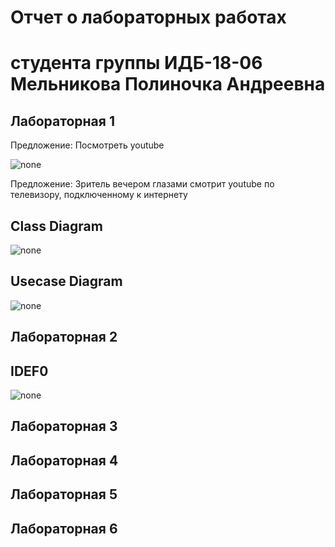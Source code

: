 # Отчет о лабораторных работах
# студента группы ИДБ-18-06 Мельникова Полиночка Андреевна

## Лабораторная 1
Предложение: Посмотреть youtube

![none](https://github.com/Severyanochka/Severyanochka.github.io/blob/main/Лабораторная%201/model.png)

Предложение: Зритель вечером глазами смотрит youtube по телевизору, подключенному к интернету

## Class Diagram
![none](https://github.com/Severyanochka/Severyanochka.github.io/blob/main/Лабораторная%201/Class%20Diagram.png)
## Usecase Diagram
![none](https://github.com/Severyanochka/Severyanochka.github.io/blob/main/Лабораторная%201/Usecase%20Diagram.png)

## Лабораторная 2
## IDEF0
![none](https://github.com/Severyanochka/Severyanochka.github.io/blob/main/Лабораторная%201/Снимок1.PNG)

## Лабораторная 3

## Лабораторная 4

## Лабораторная 5

## Лабораторная 6
